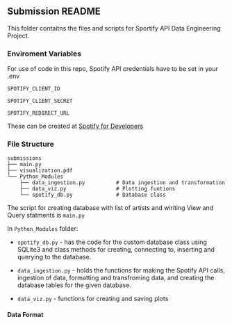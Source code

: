 ## Submission README

This folder contaitns the files and scripts for Sportify API
    Data Engineering Project.


### Enviroment Variables

For use of code in this repo, Spotify API credentials have to be set in your .env 

`SPOTIFY_CLIENT_ID`

`SPOTIFY_CLIENT_SECRET`

`SPOTIFY_REDIRECT_URL`

These can be created at [Spotify for Developers](https://developer.spotify.com/dashboard/login)

### File Structure

```
submissions
├── main.py
├── visualization.pdf
└── Python_Modules
    ├── data_ingestion.py          # Data ingestion and transformation
    ├── data_viz.py                # Plotting funtions
    └── spotify_db.py              # Database class

```
The script for creating database with list of artists and wiriting View and Query statments 
is 
`main.py`

In `Python_Modules` folder:

* `spotify_db.py` - has the code for the custom database class using
    SQLite3 and class methods for creating, connecting to, inserting
    and querying to the database. 

* `data_ingestion.py` - holds the functions for making the Spotify API calls, 
    ingestion of data, formatting and transfroming data, and creating the 
    database tables for the given database.

* `data_viz.py` - functions for creating and saving plots 


#### Data Format
